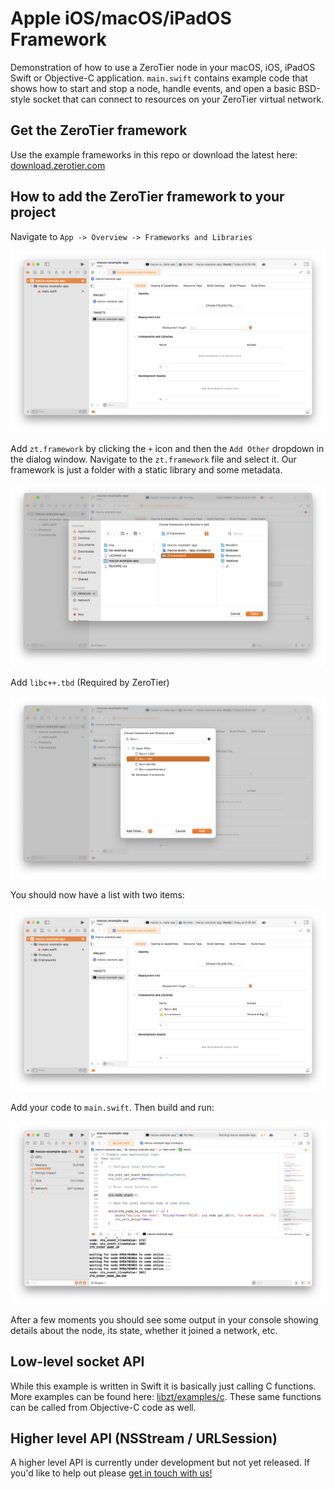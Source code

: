 # Apple iOS/macOS/iPadOS Framework

Demonstration of how to use a ZeroTier node in your macOS, iOS, iPadOS Swift or Objective-C application. `main.swift` contains example code that shows how to start and stop a node, handle events, and open a basic BSD-style socket that can connect to resources on your ZeroTier virtual network.

## Get the ZeroTier framework

Use the example frameworks in this repo or download the latest here: [download.zerotier.com](https://download.zerotier.com/dist/sdk)

## How to add the ZeroTier framework to your project

Navigate to `App -> Overview -> Frameworks and Libraries`

![alt text](./img/0.png "App -> Overview -> Frameworks and Libraries")

Add `zt.framework` by clicking the `+` icon and then the `Add Other` dropdown in the dialog window. Navigate to the `zt.framework` file and select it. Our framework is just a folder with a static library and some metadata.

![alt text](./img/1.png "Add zt.framework")

Add `libc++.tbd` (Required by ZeroTier)

![alt text](./img/2.png "Add libc++.tbd")

You should now have a list with two items:

![alt text](./img/3.png "ZeroTier node running")

Add your code to `main.swift`. Then build and run:

![alt text](./img/4.png "ZeroTier node running")

After a few moments you should see some output in your console showing details about the node, its state, whether it joined a network, etc.

## Low-level socket API

While this example is written in Swift it is basically just calling C functions. More examples can be found here: [libzt/examples/c](https://github.com/zerotier/libzt/tree/main/examples/c). These same functions can be called from Objective-C code as well.

## Higher level API (NSStream / URLSession)

A higher level API is currently under development but not yet released. If you'd like to help out please [get in touch with us!]()

